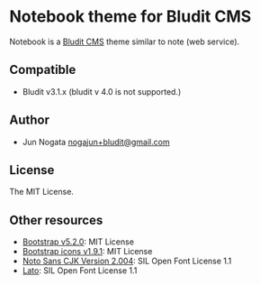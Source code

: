 # Notebook theme for Bludit CMS

Notebook is a [Bludit CMS](https://www.bludit.com/) theme similar to note (web service).

## Compatible

* Bludit v3.1.x (bludit v 4.0 is not supported.)

## Author

* Jun Nogata <nogajun+bludit@gmail.com>

## License

The MIT License.

## Other resources

* [Bootstrap v5.2.0](https://github.com/twbs/bootstrap/releases/tag/v5.2.0): MIT License
* [Bootstrap icons v1.9.1](https://github.com/twbs/icons/releases/tag/v1.9.1): MIT License
* [Noto Sans CJK Version 2.004](https://github.com/googlefonts/noto-cjk/releases/tag/Sans2.004): SIL Open Font License 1.1
* [Lato](https://www.latofonts.com/): SIL Open Font License 1.1
